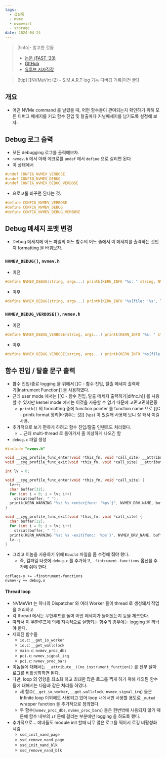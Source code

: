 ```yaml
---
tags:
  - 삽질록
  - nvme
  - nvmevirt
  - storage
date: 2024-04-24
---
```

> [!info]- 참고한 것들
> - [논문 (FAST '23)](https://www.usenix.org/conference/fast23/presentation/kim-sang-hoon)
> - [GItHub](https://github.com/snu-csl/nvmevirt)
> - [유투브 저자직강](https://youtu.be/eV7vQyg46zc?si=USiYITI09Sdz01YZ)

> [!tip] [[NVMeVirt (2) - S.M.A.R.T log 기능 디버깅 기록|이전 글]]

## 개요

- 어떤 NVMe command 를 날렸을 때, 어떤 함수들이 관여되는지 확인하기 위해 모든 디버그 메세지를 키고 함수 진입 및 탈출마다 커널메세지를 남기도록 설정해 보자.

## Debug 로그 출력

- 모든 debugging 로그를 출력해보자.
- `nvmev.h` 에서 아래 메크로를 `undef` 에서 `define` 으로 살리면 된다
- 이 상태에서

```c
#undef CONFIG_NVMEV_VERBOSE
#undef CONFIG_NVMEV_DEBUG
#undef CONFIG_NVMEV_DEBUG_VERBOSE
```

- 요로코롬 바꾸면 된다는 것.

```c
#define CONFIG_NVMEV_VERBOSE
#define CONFIG_NVMEV_DEBUG
#define CONFIG_NVMEV_DEBUG_VERBOSE
```

## Debug 메세지 포맷 변경

- Debug 메세지에 어느 파일의 어느 함수의 어느 줄에서 이 메세지를 출력하는 것인지 formatting 을 바꿔보자.

### `NVMEV_DEBUG()`, `nvmev.h`

- 이전

```c
#define NVMEV_DEBUG(string, args...) printk(KERN_INFO "%s: " string, NVMEV_DRV_NAME, ##args)
```

- 이후

```c
#define NVMEV_DEBUG(string, args...) printk(KERN_INFO "%s{file: '%s', line: %d, func: '%s'}: " string, NVMEV_DRV_NAME, __FILE__, __LINE__, __func__, ##args)
```

### `NVMEV_DEBUG_VERBOSE()`, `nvmev.h`

- 이전

```c
#define NVMEV_DEBUG_VERBOSE(string, args...) printk(KERN_INFO "%s: " string, NVMEV_DRV_NAME, ##args)
```

- 이후

```c
#define NVMEV_DEBUG_VERBOSE(string, args...) printk(KERN_INFO "%s{file: '%s', line: %d, func: '%s'}: " string, NVMEV_DRV_NAME, __FILE__, __LINE__, __func__, ##args)
```

## 함수 진입 / 탈출 문구 출력

- 함수 진입/종료 logging 을 위해서 [[C - 함수 진입, 탈출 메세지 출력하기|Instrument Function]] 을 사용하였다.
- 근데 user mode 에서는 [[C - 함수 진입, 탈출 메세지 출력하기|dlfnc.h]] 를 사용할 수 있지만 kernel mode 에서는 이것을 사용할 수 없기 때문에 고민고민하던중
	- `printk()` 의 formatting 중에 function pointer 를 function name 으로 [[C - printk format 정리|바꿔주는 것]] (`%ps`) 이 있길래 사용해 보니 잘 돼서 이걸 사용.
- 추가적으로 보기 편하게 하려고 함수 진입/탈출 인덴트도 처리했다.
	- ...근데 multi-thread 로 돌아가서 좀 이상하게 나오긴 함
- `debug.c` 파일 생성

```c
#include "nvmev.h"

void __cyg_profile_func_enter(void *this_fn, void *call_site) __attribute__((no_instrument_function));
void __cyg_profile_func_exit(void *this_fn, void *call_site) __attribute__((no_instrument_function));

int lv = 0;

void __cyg_profile_func_enter(void *this_fn, void *call_site) {
  lv++;
  char buffer[32];
  for (int i = 0; i < lv; i++)
    strcat(buffer, " ");
  printk(KERN_WARNING "%s: %s +enter{func: '%ps'}", NVMEV_DRV_NAME, buffer, this_fn);
}

void __cyg_profile_func_exit(void *this_fn, void *call_site) {
  char buffer[32];
  for (int i = 0; i < lv; i++)
    strcat(buffer, " ");
  printk(KERN_WARNING "%s: %s -exit{func: '%ps'}", NVMEV_DRV_NAME, buffer, this_fn);
  lv--;
}
```

- 그리고 이놈을 사용하기 위해 `Kbuild` 파일을 좀 수정해 줘야 했다.
	- 즉, 컴파일 타겟에 `debug.c` 를 추가하고, `-fintrument-functions` 옵션을 추가해 줘야 한다.

```
ccflags-y += -finstrument-functions
nvmev-y += debug.o
```

#### Thread loop

- NVMeVirt 는 하나의 Dispatcher 와 여러 Worker 들이 thread 로 생성돼서 작업을 처리하고
- 각 thread 에서는 무한루프를 돌며 어떤 메세지가 들어왔는지 등을 체크한다.
- 따라서 이 무한루프에 의해 지속적으로 실행되는 함수의 경우에는 logging 을 꺼놔야 한다.
- 제외된 함수들
	- `io.c`: `__get_io_worker`
	- `io.c`: `__get_wallclock`
	- `main.c`: `nvmev_proc_dbs`
	- `pci.c`: `nvmev_signal_irq`
	- `pci.c`: `nvmev_proc_bars`
- 이놈들에 대해서는 `__attribute__((no_instrument_function))` 를 전부 달아 로그를 비활성화하면 된다.
- 다만, loop 의 영향을 최소화 하고 최대한 많은 로그를 찍게 하기 위해 제외된 함수들에 대해서는 다음과 같은 처리를 하였다.
	- 세 함수(`__get_io_worker`, `__get_wallclock`, `nvmev_signal_irq`) 들은 Infinite loop 이외에도 사용되고 있어 loop 내에서만 사용할 용도로 `_muted` wrapper function 을 추가적으로 정의했다.
	- 두 함수(`nvmev_proc_dbs`, `nvmev_proc_bars`) 들은 한번밖에 사용되지 않기 때문에 함수 내부의 `if` 문에 걸리는 부분에만 logging 을 하도록 했다.
- 추가적으로... 얘네들도 module init 할때 너무 많은 로그를 찍어서 로깅 비활성화시킴
	- `ssd_init_nand_page`
	- `ssd_remove_nand_page`
	- `ssd_init_nand_blk`
	- `ssd_remove_nand_blk`